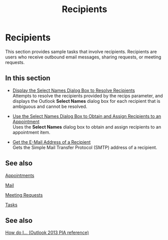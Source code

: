 ﻿---
title: Recipients
TOCTitle: Recipients
ms:assetid: 38aac7a2-b3ef-4a57-8ae2-f4f6312657ed
ms:mtpsurl: https://msdn.microsoft.com/en-us/library/Ff184602(v=office.15)
ms:contentKeyID: 55119897
ms.date: 07/24/2014
mtps_version: v=office.15
---

# Recipients

This section provides sample tasks that involve recipients. Recipients are users who receive outbound email messages, sharing requests, or meeting requests.

## In this section

  - [Display the Select Names Dialog Box to Resolve Recipients](how-to-display-the-select-names-dialog-box-to-resolve-recipients.md)  
    Attempts to resolve the recipients provided by the recips parameter, and displays the Outlook **Select Names** dialog box for each recipient that is ambiguous and cannot be resolved.

  - [Use the Select Names Dialog Box to Obtain and Assign Recipients to an Appointment](how-to-use-the-select-names-dialog-box-to-obtain-and-assign-recipients-to-an-appointment.md)  
    Uses the **Select Names** dialog box to obtain and assign recipients to an appointment item.

  - [Get the E-Mail Address of a Recipient](how-to-get-the-e-mail-address-of-a-recipient.md)  
    Gets the Simple Mail Transfer Protocol (SMTP) address of a recipient.

## See also

[Appointments](appointments.md)

[Mail](mail.md)

[Meeting Requests](meeting-requests.md)

[Tasks](tasks.md)

## See also



[How do I... (Outlook 2013 PIA reference)](how-do-i-outlook-2013-pia-reference.md)

